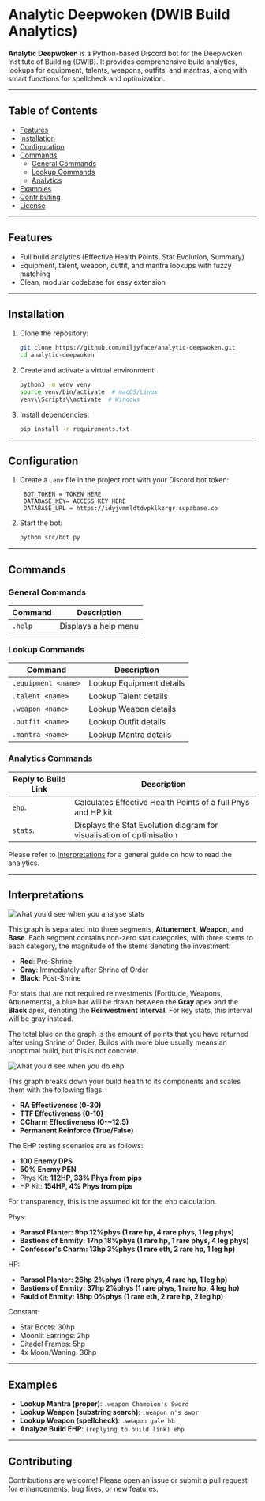 # Analytic Deepwoken (DWIB Build Analytics)

**Analytic Deepwoken** is a Python-based Discord bot for the Deepwoken Institute of Building (DWIB). It provides comprehensive build analytics, lookups for equipment, talents, weapons, outfits, and mantras, along with smart functions for spellcheck and optimization.

---

## Table of Contents

- [Features](#features)
- [Installation](#installation)
- [Configuration](#configuration)
- [Commands](#commands)
  - [General Commands](#general-commands)
  - [Lookup Commands](#lookup-commands)
  - [Analytics](#analytics-commands)
- [Examples](#examples)
- [Contributing](#contributing)
- [License](#license)

---

## Features

- Full build analytics (Effective Health Points, Stat Evolution, Summary)
- Equipment, talent, weapon, outfit, and mantra lookups with fuzzy matching
- Clean, modular codebase for easy extension

---

## Installation

1. Clone the repository:
   ```bash
   git clone https://github.com/miljyface/analytic-deepwoken.git
   cd analytic-deepwoken
   ```
2. Create and activate a virtual environment:
   ```bash
   python3 -m venv venv
   source venv/bin/activate  # macOS/Linux
   venv\\Scripts\\activate  # Windows
   ```
3. Install dependencies:
   ```bash
   pip install -r requirements.txt
   ```

---

## Configuration

1. Create a `.env` file in the project root with your Discord bot token:
   ```dotenv
    BOT_TOKEN = TOKEN HERE
    DATABASE_KEY= ACCESS KEY HERE
    DATABASE_URL = https://idyjvmmldtdvpklkzrgr.supabase.co
   ```
2. Start the bot:
   ```bash
   python src/bot.py
   ```

---

## Commands

### General Commands

| Command        | Description                                  |
| -------------- | -------------------------------------------- |
| `.help`        |     Displays a help menu                     |

### Lookup Commands

| Command                     | Description                                  |
| --------------------------- | -------------------------------------------- |
| `.equipment <name>`   | Lookup Equipment details                     |
| `.talent <name>`      | Lookup Talent details                        |
| `.weapon <name>`      | Lookup Weapon details                        |
| `.outfit <name>`      | Lookup Outfit details                        |
| `.mantra <name>`      | Lookup Mantra details                        |

### Analytics Commands

| Reply to Build Link         | Description                                          |
| --------------------------- | ---------------------------------------------------- |
| `ehp`.                      | Calculates Effective Health Points of a full Phys and HP kit |
| `stats`.                    | Displays the Stat Evolution diagram for visualisation of optimisation |

Please refer to [Interpretations](#interpretations) for a general guide on how to read the analytics.

---

## Interpretations

![what you'd see when you analyse stats](assets/evo_plot.webp)

This graph is separated into three segments, **Attunement**, **Weapon**, and **Base**. Each segment contains non-zero stat categories, with three stems to each category, the magnitude of the stems denoting the investment. 

- **Red**: Pre-Shrine
- **Gray**: Immediately after Shrine of Order
- **Black**: Post-Shrine

For stats that are not required reinvestments (Fortitude, Weapons, Attunements), a blue bar will be drawn between the **Gray** apex and the **Black** apex, denoting the **Reinvestment Interval**. For key stats, this interval will be gray instead.

The total blue on the graph is the amount of points that you have returned after using Shrine of Order. Builds with more blue usually means an unoptimal build, but this is not concrete.

![what you'd see when you do ehp](assets/kit_breakdown.webp)

This graph breaks down your build health to its components and scales them with the following flags:

- **RA Effectiveness (0-30)**
- **TTF Effectiveness (0-10)**
- **CCharm Effectiveness (0-~12.5)**
- **Permanent Reinforce (True/False)**

The EHP testing scenarios are as follows:

- **100 Enemy DPS**
- **50% Enemy PEN**
- Phys Kit: **112HP, 33% Phys from pips**
- HP Kit: **154HP, 4% Phys from pips** 

For transparency, this is the assumed kit for the ehp calculation.

Phys:

- **Parasol Planter: 9hp 12%phys (1 rare hp, 4 rare phys, 1 leg phys)**
- **Bastions of Enmity: 17hp 18%phys (1 rare hp, 1 rare phys, 4 leg phys)**
- **Confessor's Charm: 13hp 3%phys (1 rare eth, 2 rare hp, 1 leg hp)**

HP:

- **Parasol Planter: 26hp 2%phys (1 rare phys, 4 rare hp, 1 leg hp)**
- **Bastions of Enmity: 37hp 2%phys (1 rare phys, 1 rare hp, 4 leg hp)**
- **Fauld of Enmity: 18hp 0%phys (1 rare eth, 2 rare hp, 2 leg hp)**

Constant:

- Star Boots: 30hp
- Moonlit Earrings: 2hp
- Citadel Frames: 5hp
- 4x Moon/Waning: 36hp

---

## Examples

- **Lookup Mantra (proper)**:  `.weapon Champion's Sword`
- **Lookup Weapon (substring search)**:  `.weapon n's swor`
- **Lookup Weapon (spellcheck)**: `.weapon gale hb`
- **Analyze Build EHP**: `(replying to build link) ehp`
---

## Contributing

Contributions are welcome! Please open an issue or submit a pull request for enhancements, bug fixes, or new features.